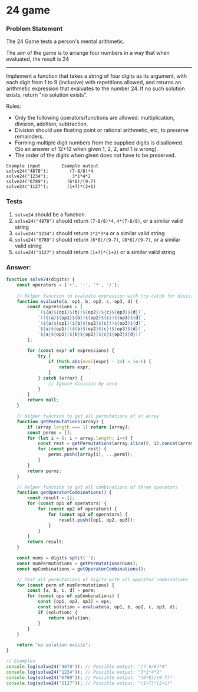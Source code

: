 # 24 game

### Problem Statement

The 24 Game tests a person's mental arithmetic.

The aim of the game is to arrange four numbers in a way that when evaluated, the result is 24

---

Implement a function that takes a string of four digits as its argument, with each digit from 1 to 9 (inclusive) with repetitions allowed, and returns an arithmetic expression that evaluates to the number 24. If no such solution exists, return "no solution exists".

Rules:

- Only the following operators/functions are allowed: multiplication, division, addition, subtraction.
- Division should use floating point or rational arithmetic, etc, to preserve remainders.
- Forming multiple digit numbers from the supplied digits is disallowed. (So an answer of 12+12 when given 1, 2, 2, and 1 is wrong).
- The order of the digits when given does not have to be preserved.
```
Example input	     Example output
solve24("4878");	    (7-8/8)*4
solve24("1234");	     3*1*4*2
solve24("6789");	   (6*8)/(9-7)
solve24("1127");	   (1+7)*(2+1)
```

### Tests

1. `solve24` should be a function.
2. `solve24("4878")` should return `(7-8/8)*4`, `4*(7-8/8)`, or a similar valid string
3. `solve24("1234")` should return `1*2*3*4` or a similar valid string
4. `solve24("6789")` should return `(6*8)/(9-7)`, `(8*6)/(9-7)`, or a similar valid string
5. `solve24("1127")` should return `(1+7)*(1+2)` or a similar valid string

### Answer:

```javascript
function solve24(digits) {
    const operators = ['+', '-', '*', '/'];
    
    // Helper function to evaluate expression with try-catch for division by zero
    function evaluate(a, op1, b, op2, c, op3, d) {
        const expressions = [
            `(${a}${op1}${b})${op2}(${c}${op3}${d})`,
            `((${a}${op1}${b})${op2}${c})${op3}${d}`,
            `(${a}${op1}(${b}${op2}${c}))${op3}${d}`,
            `${a}${op1}((${b}${op2}${c})${op3}${d})`,
            `${a}${op1}(${b}${op2}(${c}${op3}${d}))`
        ];
        
        for (const expr of expressions) {
            try {
                if (Math.abs(eval(expr) - 24) < 1e-6) {
                    return expr;
                }
            } catch (error) {
                // Ignore division by zero
            }
        }
        return null;
    }

    // Helper function to get all permutations of an array
    function getPermutations(array) {
        if (array.length === 1) return [array];
        const perms = [];
        for (let i = 0; i < array.length; i++) {
            const rest = getPermutations(array.slice(0, i).concat(array.slice(i + 1)));
            for (const perm of rest) {
                perms.push([array[i], ...perm]);
            }
        }
        return perms;
    }

    // Helper function to get all combinations of three operators
    function getOperatorCombinations() {
        const result = [];
        for (const op1 of operators) {
            for (const op2 of operators) {
                for (const op3 of operators) {
                    result.push([op1, op2, op3]);
                }
            }
        }
        return result;
    }

    const nums = digits.split('');
    const numPermutations = getPermutations(nums);
    const opCombinations = getOperatorCombinations();

    // Test all permutations of digits with all operator combinations
    for (const perm of numPermutations) {
        const [a, b, c, d] = perm;
        for (const ops of opCombinations) {
            const [op1, op2, op3] = ops;
            const solution = evaluate(a, op1, b, op2, c, op3, d);
            if (solution) {
                return solution;
            }
        }
    }

    return "no solution exists";
}

// Examples
console.log(solve24("4878")); // Possible output: "(7-8/8)*4"
console.log(solve24("1234")); // Possible output: "3*1*4*2"
console.log(solve24("6789")); // Possible output: "(6*8)/(9-7)"
console.log(solve24("1127")); // Possible output: "(1+7)*(2+1)"
```